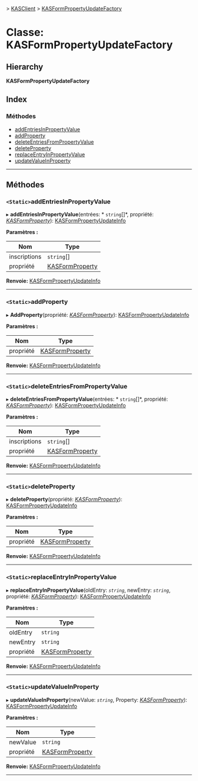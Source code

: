 [](../README.md) > [KASClient](../modules/kasclient.md) > [KASFormPropertyUpdateFactory](../classes/kasclient.kasformpropertyupdatefactory.md)

# <a name="class-kasformpropertyupdatefactory"></a>Classe: KASFormPropertyUpdateFactory

## <a name="hierarchy"></a>Hierarchy

**KASFormPropertyUpdateFactory**

## <a name="index"></a>Index

### <a name="methods"></a>Méthodes

* [addEntriesInPropertyValue](kasclient.kasformpropertyupdatefactory.md#addentriesinpropertyvalue)
* [addProperty](kasclient.kasformpropertyupdatefactory.md#addproperty)
* [deleteEntriesFromPropertyValue](kasclient.kasformpropertyupdatefactory.md#deleteentriesfrompropertyvalue)
* [deleteProperty](kasclient.kasformpropertyupdatefactory.md#deleteproperty)
* [replaceEntryInPropertyValue](kasclient.kasformpropertyupdatefactory.md#replaceentryinpropertyvalue)
* [updateValueInProperty](kasclient.kasformpropertyupdatefactory.md#updatevalueinproperty)

---

## <a name="methods"></a>Méthodes

<a id="addentriesinpropertyvalue"></a>

### <a name="static-addentriesinpropertyvalue"></a>`<Static>`addEntriesInPropertyValue

▸ **addEntriesInPropertyValue**(entrées: * `string`[]*, propriété: *[KASFormProperty](kasclient.kasformproperty.md)*): [KASFormPropertyUpdateInfo](kasclient.kasformpropertyupdateinfo.md)

**Paramètres :**

| Nom | Type |
| ------ | ------ |
| inscriptions | `string`[] |
| propriété | [KASFormProperty](kasclient.kasformproperty.md) |

**Renvoie:** [KASFormPropertyUpdateInfo](kasclient.kasformpropertyupdateinfo.md)

___
<a id="addproperty"></a>

### <a name="static-addproperty"></a>`<Static>`addProperty

▸ **AddProperty**(propriété: *[KASFormProperty](kasclient.kasformproperty.md)*): [KASFormPropertyUpdateInfo](kasclient.kasformpropertyupdateinfo.md)

**Paramètres :**

| Nom | Type |
| ------ | ------ |
| propriété | [KASFormProperty](kasclient.kasformproperty.md) |

**Renvoie:** [KASFormPropertyUpdateInfo](kasclient.kasformpropertyupdateinfo.md)

___
<a id="deleteentriesfrompropertyvalue"></a>

### <a name="static-deleteentriesfrompropertyvalue"></a>`<Static>`deleteEntriesFromPropertyValue

▸ **deleteEntriesFromPropertyValue**(entrées: * `string`[]*, propriété: *[KASFormProperty](kasclient.kasformproperty.md)*): [KASFormPropertyUpdateInfo](kasclient.kasformpropertyupdateinfo.md)

**Paramètres :**

| Nom | Type |
| ------ | ------ |
| inscriptions | `string`[] |
| propriété | [KASFormProperty](kasclient.kasformproperty.md) |

**Renvoie:** [KASFormPropertyUpdateInfo](kasclient.kasformpropertyupdateinfo.md)

___
<a id="deleteproperty"></a>

### <a name="static-deleteproperty"></a>`<Static>`deleteProperty

▸ **deleteProperty**(propriété: *[KASFormProperty](kasclient.kasformproperty.md)*): [KASFormPropertyUpdateInfo](kasclient.kasformpropertyupdateinfo.md)

**Paramètres :**

| Nom | Type |
| ------ | ------ |
| propriété | [KASFormProperty](kasclient.kasformproperty.md) |

**Renvoie:** [KASFormPropertyUpdateInfo](kasclient.kasformpropertyupdateinfo.md)

___
<a id="replaceentryinpropertyvalue"></a>

### <a name="static-replaceentryinpropertyvalue"></a>`<Static>`replaceEntryInPropertyValue

▸ **replaceEntryInPropertyValue**(oldEntry: *`string`*, newEntry: *`string`*, propriété: *[KASFormProperty](kasclient.kasformproperty.md)*): [KASFormPropertyUpdateInfo](kasclient.kasformpropertyupdateinfo.md)

**Paramètres :**

| Nom | Type |
| ------ | ------ |
| oldEntry | `string` |
| newEntry | `string` |
| propriété | [KASFormProperty](kasclient.kasformproperty.md) |

**Renvoie:** [KASFormPropertyUpdateInfo](kasclient.kasformpropertyupdateinfo.md)

___
<a id="updatevalueinproperty"></a>

### <a name="static-updatevalueinproperty"></a>`<Static>`updateValueInProperty

▸ **updateValueInProperty**(newValue: *`string`*, Property: *[KASFormProperty](kasclient.kasformproperty.md)*): [KASFormPropertyUpdateInfo](kasclient.kasformpropertyupdateinfo.md)

**Paramètres :**

| Nom | Type |
| ------ | ------ |
| newValue | `string` |
| propriété | [KASFormProperty](kasclient.kasformproperty.md) |

**Renvoie:** [KASFormPropertyUpdateInfo](kasclient.kasformpropertyupdateinfo.md)

___

